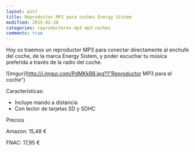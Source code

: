 ```yaml
---
layout: post
title: Reproductor MP3 para coches Energy Sistem
modified: 2015-02-28
categories: reproductores-mp3 mp3-coches
comments: true
---
```


Hoy os traemos un reproductor MP3 para conectar directamente al enchufe del coche, de la marca Energy Sistem, y poder escuchar tu música preferida a través de la radio del coche.

![Imgur](http://i.imgur.com/PdMKkB8.jpg?1"Reproductor MP3 para el coche")


Características:

 - Incluye mando a distancia
 - Con lector de tarjetas SD y SDHC


Precios

Amazon: 15,48 €

FNAC: 17,95 €